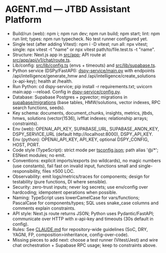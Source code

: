 # AGENT.md — JTBD Assistant Platform

- Build/run (web): npm i; npm run dev; npm run build; npm start; lint: npm run lint; types: npm run typecheck. No test runner configured yet.
- Single test (after adding Vitest): npm i -D vitest; run all: npx vitest; single: npx vitest -t "name" or npx vitest path/to/file.test.ts -t "name".
- Structure: Next.js app in [src/app](file:///Users/alvaro.ybanez/workspace/github.com/ybaniez/jtbd-chat-dspy-v2/src/app); API route at [src/app/api/v1/chat/route.ts](file:///Users/alvaro.ybanez/workspace/github.com/ybaniez/jtbd-chat-dspy-v2/src/app/api/v1/chat/route.ts).
- Lib/config: [src/lib/config.ts](file:///Users/alvaro.ybanez/workspace/github.com/ybaniez/jtbd-chat-dspy-v2/src/lib/config.ts) (envs + timeouts) and [src/lib/supabase.ts](file:///Users/alvaro.ybanez/workspace/github.com/ybaniez/jtbd-chat-dspy-v2/src/lib/supabase.ts).
- Python service (DSPy/FastAPI): [dspy-service/main.py](file:///Users/alvaro.ybanez/workspace/github.com/ybaniez/jtbd-chat-dspy-v2/dspy-service/main.py) with endpoints /api/intelligence/generate_hmw and /api/intelligence/create_solutions (x-api-key); health at /health.
- Run Python: cd dspy-service; pip install -r requirements.txt; uvicorn main:app --reload. Config in [dspy-service/config.py](file:///Users/alvaro.ybanez/workspace/github.com/ybaniez/jtbd-chat-dspy-v2/dspy-service/config.py).
- Database: Supabase Postgres + pgvector; migrations in [supabase/migrations](file:///Users/alvaro.ybanez/workspace/github.com/ybaniez/jtbd-chat-dspy-v2/supabase/migrations) (base tables, HMW/solutions, vector indexes, RPC search functions, seeds).
- Key schema: documents, document_chunks, insights, metrics, jtbds, hmws, solutions (vector(1536), ivfflat indexes; relationship arrays; constraints).
- Env (web): OPENAI_API_KEY, SUPABASE_URL, SUPABASE_ANON_KEY, DSPY_SERVICE_URL (default http://localhost:8000), DSPY_API_KEY.
- Env (python): OPENAI_API_KEY, API_KEY, optional DSPY_CONFIG, HOST, PORT.
- Code style (TypeScript): strict mode per [tsconfig.json](file:///Users/alvaro.ybanez/workspace/github.com/ybaniez/jtbd-chat-dspy-v2/tsconfig.json); path alias '@/*'; ESNext modules; no emit.
- Conventions: explicit imports/exports (no wildcards), no magic numbers (use constants), fail fast on invalid input, functions small and single-responsibility, files ≤500 LOC.
- Observability: emit logs/metrics/traces for components; design for testability (pure functions, DI where sensible).
- Security: zero-trust inputs; never log secrets; use env/config over hardcoding; idempotent operations when possible.
- Naming: TypeScript uses lowerCamelCase for vars/functions; PascalCase for components/types; SQL uses snake_case columns and comments explain constraints.
- API style: Next.js route returns JSON; Python uses Pydantic/FastAPI; communicate over HTTP with x-api-key and timeouts (30s default in config).
- Rules: See [CLAUDE.md](file:///Users/alvaro.ybanez/workspace/github.com/ybaniez/jtbd-chat-dspy-v2/CLAUDE.md) for repository-wide guidelines (SoC, DRY, YAGNI, FP, composition>inheritance, config-over-code).
- Missing pieces to add next: choose a test runner (Vitest/Jest) and wire chat orchestration + Supabase RPC usage; keep to constraints above.
